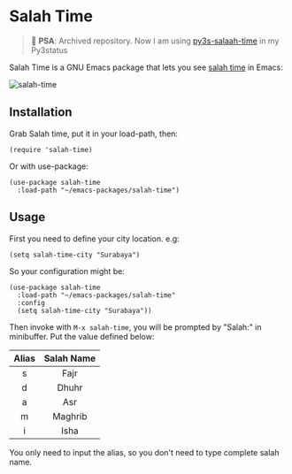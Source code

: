 # Salah Time

> 📢 **PSA**: Archived repository. Now I am using
> [py3s-salaah-time](https://github.com/azzamsa/py3s-salaah-time) in my
> Py3status

Salah Time is a GNU Emacs package that lets  you see [salah time](https://en.wikipedia.org/wiki/Salah) in Emacs:


![salah-time](https://user-images.githubusercontent.com/17734314/51439081-c46cd280-1ce7-11e9-9d53-32fde98aae73.png)

## Installation

Grab Salah time, put it in your load-path, then:

```elisp
(require 'salah-time)

```

Or with use-package:

``` elisp
(use-package salah-time
  :load-path "~/emacs-packages/salah-time")
```

## Usage

First you need to define your city location. e.g:

``` elisp
(setq salah-time-city "Surabaya")
```

So your configuration might be:

``` elisp
(use-package salah-time
  :load-path "~/emacs-packages/salah-time"
  :config
  (setq salah-time-city "Surabaya"))
```

Then invoke with `M-x salah-time`, you will be prompted by "Salah:" in
minibuffer. Put the value defined below:

Alias  |  Salah Name
:-----:|:-------------------------:
 s     |  Fajr
 d     |  Dhuhr
 a     |  Asr
 m     |  Maghrib
 i     |  Isha

You only need to input the alias, so you don't need to type complete salah name.
